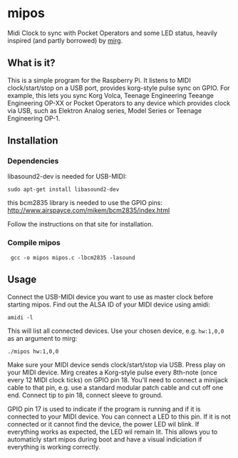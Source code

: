 # mipos

Midi Clock to sync with Pocket Operators and some LED status, heavily inspired (and partly borrowed) by [mirg](https://github.com/jpenca/mirg).

## What is it?

This is a simple program for the Raspberry Pi. It listens to MIDI clock/start/stop on a USB port, provides korg-style pulse sync on GPIO. For example, this lets you sync Korg Volca, Teenage Engineering Teeange Engineering OP-XX or Pocket Operators to any device which provides clock via USB, such as Elektron Analog series, Model Series or Teenage Engineering OP-1.

## Installation

### Dependencies

libasound2-dev is needed for USB-MIDI:

    sudo apt-get install libasound2-dev

this bcm2835 library is needed to use the GPIO pins: <http://www.airspayce.com/mikem/bcm2835/index.html>

Follow the instructions on that site for installation.

### Compile mipos

     gcc -o mipos mipos.c -lbcm2835 -lasound

## Usage

Connect the USB-MIDI device you want to use as master clock before starting mipos.
Find out the ALSA ID of your MIDI device using amidi:

    amidi -l

This will list all connected devices. Use your chosen device, e.g. `hw:1,0,0` as an argument to mirg:

    ./mipos hw:1,0,0

Make sure your MIDI device sends clock/start/stop via USB. Press play on your MIDI device. Mirg creates a Korg-style pulse every 8th-note (once every 12 MIDI clock ticks) on GPIO pin 18. You'll need to connect a minijack cable to that pin, e.g. use a standard modular patch cable and cut off one end. Connect tip to pin 18, connect sleeve to ground.

GPIO pin 17 is used to indicate if the program is running and if it is connected to your MIDI device. You can connect a LED to this pin. If it is not connected or it cannot find the device, the power LED wil blink. If everything works as expected, the LED wil remain lit. This allows you to automaticly start mipos during boot and have a visual indiciation if everything is working correctly.
